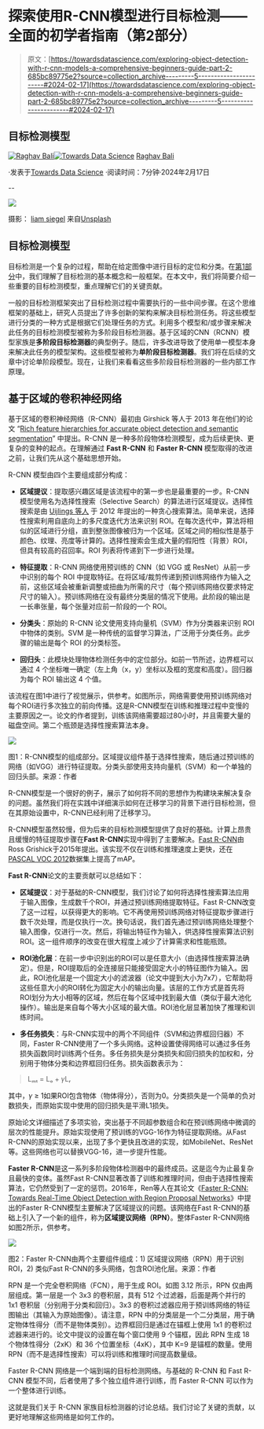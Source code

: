 # 探索使用R-CNN模型进行目标检测——全面的初学者指南（第2部分）

> 原文：[https://towardsdatascience.com/exploring-object-detection-with-r-cnn-models-a-comprehensive-beginners-guide-part-2-685bc89775e2?source=collection_archive---------5-----------------------#2024-02-17](https://towardsdatascience.com/exploring-object-detection-with-r-cnn-models-a-comprehensive-beginners-guide-part-2-685bc89775e2?source=collection_archive---------5-----------------------#2024-02-17)

## 目标检测模型

[](https://medium.com/@Rghv_Bali?source=post_page---byline--685bc89775e2--------------------------------)[![Raghav Bali](../Images/49fea68f38f59d0bc39dab484b55684f.png)](https://medium.com/@Rghv_Bali?source=post_page---byline--685bc89775e2--------------------------------)[](https://towardsdatascience.com/?source=post_page---byline--685bc89775e2--------------------------------)[![Towards Data Science](../Images/a6ff2676ffcc0c7aad8aaf1d79379785.png)](https://towardsdatascience.com/?source=post_page---byline--685bc89775e2--------------------------------) [Raghav Bali](https://medium.com/@Rghv_Bali?source=post_page---byline--685bc89775e2--------------------------------)

·发表于[Towards Data Science](https://towardsdatascience.com/?source=post_page---byline--685bc89775e2--------------------------------) ·阅读时间：7分钟·2024年2月17日

--

![](../Images/77bfdeb62b64a50add93691e90b907d5.png)

摄影： [liam siegel](https://unsplash.com/@datalore?utm_source=medium&utm_medium=referral) 来自[Unsplash](https://unsplash.com/?utm_source=medium&utm_medium=referral)

## 目标检测模型

目标检测是一个复杂的过程，帮助在给定图像中进行目标的定位和分类。在[第1部分](/object-detection-basics-a-comprehensive-beginners-guide-part-1-f57380c89b78)中，我们理解了目标检测的基本概念和一般框架。在本文中，我们将简要介绍一些重要的目标检测模型，重点理解它们的关键贡献。

一般的目标检测框架突出了目标检测过程中需要执行的一些中间步骤。在这个思维框架的基础上，研究人员提出了许多创新的架构来解决目标检测任务。将这些模型进行分类的一种方式是根据它们处理任务的方式。利用多个模型和/或步骤来解决此任务的目标检测模型被称为多阶段目标检测器。基于区域的CNN（RCNN）模型家族是**多阶段目标检测器**的典型例子。随后，许多改进导致了使用单一模型本身来解决此任务的模型架构。这些模型被称为**单阶段目标检测器**。我们将在后续的文章中讨论单阶段模型。现在，让我们来看看这些多阶段目标检测器的一些内部工作原理。

## 基于区域的卷积神经网络

基于区域的卷积神经网络（R-CNN）最初由 Girshick 等人于 2013 年在他们的论文 “[Rich feature hierarchies for accurate object detection and semantic segmentation](https://arxiv.org/abs/1311.2524)” 中提出。R-CNN 是一种多阶段物体检测模型，成为后续更快、更复杂的变种的起点。在理解通过 **Fast R-CNN** 和 **Faster R-CNN** 模型取得的改进之前，让我们先从这个基础思想开始。

R-CNN 模型由四个主要组成部分构成：

+   **区域提议**：提取感兴趣区域是该流程中的第一步也是最重要的一步。R-CNN 模型使用名为选择性搜索（Selective Search）的算法进行区域提议。选择性搜索是由 [Uijlings 等人](http://www.huppelen.nl/publications/selectiveSearchDraft.pdf) 于 2012 年提出的一种贪心搜索算法。简单来说，选择性搜索利用自底向上的多尺度迭代方法来识别 ROI。在每次迭代中，算法将相似的区域进行分组，直到整张图像被归为一个区域。区域之间的相似性是基于颜色、纹理、亮度等计算的。选择性搜索会生成大量的假阳性（背景）ROI，但具有较高的召回率。ROI 列表将传递到下一步进行处理。

+   **特征提取**：R-CNN 网络使用预训练的 CNN（如 VGG 或 ResNet）从前一步中识别的每个 ROI 中提取特征。在将区域/裁剪传递到预训练网络作为输入之前，这些区域会被重新调整或扭曲为所需的尺寸（每个预训练网络仅要求特定尺寸的输入）。预训练网络在没有最终分类层的情况下使用。此阶段的输出是一长串张量，每个张量对应前一阶段的一个 ROI。

+   **分类头**：原始的 R-CNN 论文使用支持向量机（SVM）作为分类器来识别 ROI 中物体的类别。SVM 是一种传统的监督学习算法，广泛用于分类任务。此步骤的输出是每个 ROI 的分类标签。

+   **回归头**：此模块处理物体检测任务中的定位部分。如前一节所述，边界框可以通过 4 个坐标唯一确定（左上角（x，y）坐标以及框的宽度和高度）。回归器为每个 ROI 输出这 4 个值。

该流程在图1中进行了视觉展示，供参考。如图所示，网络需要使用预训练网络对每个ROI进行多次独立的前向传播。这是R-CNN模型在训练和推理过程中变慢的主要原因之一。论文的作者提到，训练该网络需要超过80小时，并且需要大量的磁盘空间。第二个瓶颈是选择性搜索算法本身。

![](../Images/bc1576d845aac3e157ff3d86511e95fc.png)

图1：R-CNN模型的组成部分。区域提议组件基于选择性搜索，随后通过预训练的网络（如VGG）进行特征提取。分类头部使用支持向量机（SVM）和一个单独的回归头部。来源：作者

R-CNN模型是一个很好的例子，展示了如何将不同的思想作为构建块来解决复杂的问题。虽然我们将在实践中详细演示如何在迁移学习的背景下进行目标检测，但在其原始设置中，R-CNN已经利用了迁移学习。

R-CNN模型虽然较慢，但为后来的目标检测模型提供了良好的基础。计算上昂贵且缓慢的特征提取步骤在**Fast R-CNN**实现中得到了主要解决。[Fast R-CNN](https://arxiv.org/abs/1504.08083)由Ross Grishick于2015年提出。该实现不仅在训练和推理速度上更快，还在[PASCAL VOC 2012](http://host.robots.ox.ac.uk/pascal/VOC/voc2012/)数据集上提高了mAP。

**Fast R-CNN**论文的主要贡献可以总结如下：

+   **区域提议**：对于基础的R-CNN模型，我们讨论了如何将选择性搜索算法应用于输入图像，生成数千个ROI，并通过预训练网络提取特征。Fast R-CNN改变了这一过程，以获得更大的影响。它不再使用预训练网络对特征提取步骤进行数千次处理，而是仅执行一次。换句话说，我们首先通过预训练网络处理整个输入图像，仅进行一次。然后，将输出特征作为输入，供选择性搜索算法识别ROI。这一组件顺序的改变在很大程度上减少了计算需求和性能瓶颈。

+   **ROI池化层**：在前一步中识别出的ROI可以是任意大小（由选择性搜索算法确定）。但是，ROI提取后的全连接层只能接受固定大小的特征图作为输入。因此，ROI池化层是一个固定大小的滤波器（论文中提到大小为7x7），它帮助将这些任意大小的ROI转化为固定大小的输出向量。该层的工作方式是首先将ROI划分为大小相等的区域，然后在每个区域中找到最大值（类似于最大池化操作）。输出是来自每个等大小区域的最大值。ROI池化层显著加快了推理和训练时间。

+   **多任务损失**：与R-CNN实现中的两个不同组件（SVM和边界框回归器）不同，Faster R-CNN使用了一个多头网络。这种设置使得网络可以通过多任务损失函数同时训练两个任务。多任务损失是分类损失和回归损失的加权和，分别用于物体分类和边界框回归任务。损失函数表示为：

> Lₘₜ = Lₒ + 𝛾Lᵣ

其中，𝛾 ≥ 1如果ROI包含物体（物体得分），否则为0。分类损失是一个简单的负对数损失，而原始实现中使用的回归损失是平滑L1损失。

原始论文详细描述了多项实验，突出基于不同超参数组合和在预训练网络中微调的层次的性能提升。原始实现使用了预训练的VGG-16作为特征提取网络。从Fast R-CNN的原始实现以来，出现了多个更快且改进的实现，如MobileNet、ResNet等。这些网络也可以替换VGG-16，进一步提升性能。

**Faster R-CNN**是这一系列多阶段物体检测器中的最终成员。这是迄今为止最复杂且最快的变体。虽然Fast R-CNN显著改善了训练和推理时间，但由于选择性搜索算法，它仍然受到了一定的惩罚。2016年，Ren等人在其论文《[Faster R-CNN: Towards Real-Time Object Detection with Region Proposal Networks](https://papers.nips.cc/paper/2015/file/14bfa6bb14875e45bba028a21ed38046-Paper.pdf)》中提出的Faster R-CNN模型主要解决了区域提议的问题。该网络在Fast R-CNN的基础上引入了一个新的组件，称为**区域提议网络（RPN）**。整体Faster R-CNN网络如图2所示，供参考。

![](../Images/317b48c82e252b5db04dbe89c0ba9aca.png)

图2：Faster R-CNN由两个主要组件组成：1) 区域提议网络（RPN）用于识别ROI，2) 类似Fast R-CNN的多头网络，包含ROI池化层。来源：作者

RPN 是一个完全卷积网络（FCN），用于生成 ROI。如图 3.12 所示，RPN 仅由两层组成。第一层是一个 3x3 的卷积层，具有 512 个过滤器，后面是两个并行的 1x1 卷积层（分别用于分类和回归）。3x3 的卷积过滤器应用于预训练网络的特征图输出（其输入为原始图像）。请注意，RPN 中的分类层是一个二分类层，用于确定物体性得分（而不是物体类别）。边界框回归是通过在锚框上使用 1x1 的卷积过滤器来进行的。论文中提议的设置在每个窗口使用 9 个锚框，因此 RPN 生成 18 个物体性得分（2xK）和 36 个位置坐标（4xK），其中 K=9 是锚框的数量。使用 RPN（而不是选择性搜索）可以将训练和推理时间提高数量级。

Faster R-CNN 网络是一个端到端的目标检测网络。与基础的 R-CNN 和 Fast R-CNN 模型不同，后者使用了多个独立组件进行训练，而 Faster R-CNN 可以作为一个整体进行训练。

这就是我们关于 R-CNN 家族目标检测器的讨论总结。我们讨论了关键的贡献，以更好地理解这些网络是如何工作的。
